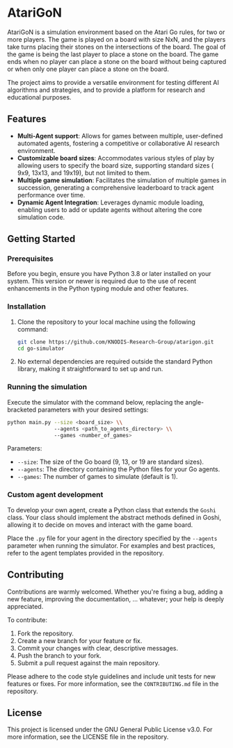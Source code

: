 # AtariGoN

AtariGoN is a simulation environment based on the Atari Go rules, for
two or more players. The game is played on a board with size NxN, and
the players take turns placing their stones on the intersections of the
board. The goal of the game is being the last player to place a stone on
the board. The game ends when no player can place a stone on the board
without being captured or when only one player can place a stone on the
board.

The project aims to provide a versatile environment for testing
different AI algorithms and strategies, and to provide a platform for
research and educational purposes.

## Features

- **Multi-Agent support**: Allows for games between multiple,
  user-defined automated agents, fostering a competitive or
  collaborative AI research environment.
- **Customizable board sizes**: Accommodates various styles of play by
  allowing users to specify the board size, supporting standard sizes (
  9x9, 13x13, and 19x19), but not limited to them.
- **Multiple game simulation**: Facilitates the simulation of multiple
  games in succession, generating a comprehensive leaderboard to track
  agent performance over time.
- **Dynamic Agent Integration**: Leverages dynamic module loading,
  enabling users to add or update agents without altering the core
  simulation code.

## Getting Started

### Prerequisites

Before you begin, ensure you have Python 3.8 or later installed on your
system. This version or newer is required due to the use of recent
enhancements in the Python typing module and other features.

### Installation

1. Clone the repository to your local machine using the following
   command:
    ```bash
    git clone https://github.com/KNODIS-Research-Group/atarigon.git
    cd go-simulator
    ```
2. No external dependencies are required outside the standard
   Python library, making it straightforward to set up and run.

### Running the simulation

Execute the simulator with the command below, replacing the
angle-bracketed parameters with your desired settings:

```bash
python main.py --size <board_size> \\
               --agents <path_to_agents_directory> \\
               --games <number_of_games>
```

Parameters:

- `--size`: The size of the Go board (9, 13, or 19 are standard sizes).
- `--agents`: The directory containing the Python files for your Go
  agents.
- `--games`: The number of games to simulate (default is 1).

### Custom agent development

To develop your own agent, create a Python class that extends the
`Goshi` class. Your class should implement the abstract methods defined
in Goshi, allowing it to decide on moves and interact with the game
board.

Place the `.py` file for your agent in the directory specified by the
`--agents` parameter when running the simulator. For examples and best
practices, refer to the agent templates provided in the repository.

## Contributing

Contributions are warmly welcomed. Whether you're fixing a bug, adding
a new feature, improving the documentation, ... whatever; your help is
deeply appreciated.

To contribute:

1. Fork the repository.
2. Create a new branch for your feature or fix.
3. Commit your changes with clear, descriptive messages.
4. Push the branch to your fork.
5. Submit a pull request against the main repository.

Please adhere to the code style guidelines and include unit tests for
new features or fixes. For more information, see the `CONTRIBUTING.md`
file in the repository.

## License

This project is licensed under the GNU General Public License v3.0.
For more information, see the LICENSE file in the repository.